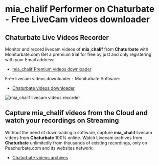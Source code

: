 # mia_chalif Performer on Chaturbate - Free LiveCam videos downloader

## Chaturbate Live Videos Recorder

Monitor and record livecam videos of **mia_chalif** from **Chaturbate** with Moniturbate.com
Get a premium trial for free by just and only registering with your Email address:
* [mia_chalif Premium videos downloader](https://moniturbate.com/request-demo-licence-key.html)

Free livecam videos downloader - Moniturbate Software:
* [Chaturbate videos downloader](https://moniturbate.com/moniturbate-download-software.html)

![mia_chalif livecam videos recorder](https://peachurnet.com/templates/moniturbate-software.png)


## Capture mia_chalif videos from the Cloud and watch your recordings on Streaming

Without the need of downloading a software, capture **mia_chalif** livecam videos from **Chaturbate** 100% online.
Watch Livecam archives from **Chaturbate** unlimitedly from thousands of existing recordings, only on Peachurbate.com and its websites network:
* [Chaturbate videos archives](https://peachurnet.com/)
